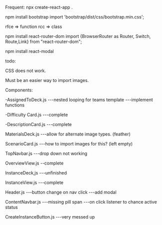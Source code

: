 Frequent:
npx create-react-app .

npm install bootstrap
import 'bootstrap/dist/css/bootstrap.min.css';

rfce => function
rcc => class

npm install react-router-dom
import {BrowserRouter as Router, Switch, Route,Link} from "react-router-dom";

npm install react-modal

todo:

CSS does not work.

Must be an easier way to import images.

Components:

-AssignedToDeck.js
---nested looping for teams template
---implement functions

-Difficulty Card.js
---complete

-DescriptionCard.js
---complete

MaterialsDeck.js
---allow for alternate image types. (feather)

ScenarioCard.js
---how to import images for this? (left empty)

TopNavbar.js
---drop down not working

OverviewView.js
--complete

InstanceDeck,js
---unfinished

InstanceView.js
---complete

Header.js
---button change on nav click
---add modal

ContentNavbar.js
---missing pill span
---on click listener to chance active status

CreateInstanceButton.js
---very messed up